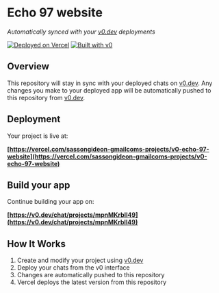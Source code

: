 # Echo 97 website

*Automatically synced with your [v0.dev](https://v0.dev) deployments*

[![Deployed on Vercel](https://img.shields.io/badge/Deployed%20on-Vercel-black?style=for-the-badge&logo=vercel)](https://vercel.com/sassongideon-gmailcoms-projects/v0-echo-97-website)
[![Built with v0](https://img.shields.io/badge/Built%20with-v0.dev-black?style=for-the-badge)](https://v0.dev/chat/projects/mpnMKrblI49)

## Overview

This repository will stay in sync with your deployed chats on [v0.dev](https://v0.dev).
Any changes you make to your deployed app will be automatically pushed to this repository from [v0.dev](https://v0.dev).

## Deployment

Your project is live at:

**[https://vercel.com/sassongideon-gmailcoms-projects/v0-echo-97-website](https://vercel.com/sassongideon-gmailcoms-projects/v0-echo-97-website)**

## Build your app

Continue building your app on:

**[https://v0.dev/chat/projects/mpnMKrblI49](https://v0.dev/chat/projects/mpnMKrblI49)**

## How It Works

1. Create and modify your project using [v0.dev](https://v0.dev)
2. Deploy your chats from the v0 interface
3. Changes are automatically pushed to this repository
4. Vercel deploys the latest version from this repository